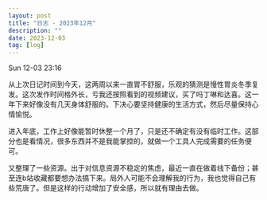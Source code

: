 ```yaml
---
layout: post
title: "日志 - 2023年12月"
description: ""
date: 2023-12-03
tag: [log]
---
```

Sun 12-03 23:16

从上次日记时间到今天，这两周以来一直胃不舒服，乐观的猜测是慢性胃炎冬季复发。这次发作时间格外长，亏我还按照看到的视频建议，买了吗丁啉和达喜。这一年下来好像没有几天身体舒服的。下决心要坚持健康的生活方式，然后尽量保持心情愉悦。

进入年底，工作上好像能暂时休整一个月了，只是还不确定有没有临时工作。这部分也是看情况，很多东西并不是我能掌控的，就做一个工具人完成需要的任务便可。

又整理了一些资源。出于对信息资源不稳定的焦虑，最近一直在做着线下备份；甚至连b站收藏都要想办法搞下来。局外人可能不会理解我的行为，我也觉得自己有些荒唐了。但是这样的行动增加了安全感，所以就有理由去做。